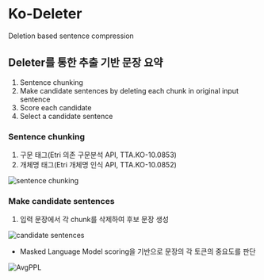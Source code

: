 # Ko-Deleter
Deletion based sentence compression
## Deleter를 통한 추출 기반 문장 요약
  1. Sentence chunking
  2. Make candidate sentences by deleting each chunk in original input sentence
  3. Score each candidate
  4. Select a candidate sentence

### Sentence chunking
  1. 구문 태그(Etri 의존 구문분석 API, TTA.KO-10.0853)
  2. 개체명 태그(Etri 개체명 인식 API, TTA.KO-10.0852)
  
  ![sentence chunking](https://user-images.githubusercontent.com/56908137/98515295-32fc9500-22ae-11eb-96c7-215ce18d8794.png)
### Make candidate sentences
  1. 입력 문장에서 각 chunk를 삭제하여 후보 문장 생성
  
  ![candidate sentences](https://user-images.githubusercontent.com/56908137/98515297-34c65880-22ae-11eb-96ca-1373e229f66b.png)

  - Masked Language Model scoring을 기반으로 문장의 각 토큰의 중요도를 판단

![AvgPPL](https://user-images.githubusercontent.com/56908137/98509207-207d5e00-22a4-11eb-8dd0-d5a78140c807.PNG)

